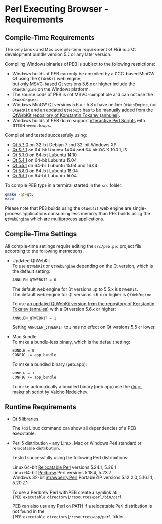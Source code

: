 # Perl Executing Browser - Requirements

## Compile-Time Requirements

The only Linux and Mac compile-time requirement of PEB is a Qt development bundle version 5.2 or any later version.  

Compiling Windows binaries of PEB is subject to the following restrictions:  

* Windows builds of PEB can only be compiled by a GCC-based MinGW Qt using the ``QtWebKit`` web engine,  
  but only MSVC-based Qt versions 5.6.x or higher include the ``QtWebEngine`` on the Windows platform.
* The source code of PEB is not MSVC-compatible and can not use the ``QtWebEngine``.
* Windows MinGW Qt versions 5.6.x - 5.8.x have neither ``QtWebEngine``, nor ``QtWebKit`` and an updated ``QtWebKit`` has to be manually added from the [QtWebKit repository of Konstantin Tokarev (annulen)](https://github.com/annulen/webkit/releases).
* Windows builds of PEB do no support [interactive Perl Scripts](SETTINGS.md#interactive-perl-scripts) with STDIN event loops.

Compiled and tested successfully using:

* [Qt 5.2.0](http://download.qt.io/archive/qt/5.2/5.2.0/) on 32-bit Debian 7 and 32-bit Windows XP
* [Qt 5.2.1](http://download.qt.io/archive/qt/5.2/5.2.1/) on 64-bit Ubuntu 14.04 and 64-bit OS X 10.9.1, i5
* [Qt 5.3.0](http://download.qt.io/archive/qt/5.3/5.3.0/) on 64-bit Lubuntu 14.10
* [Qt 5.4.1](http://download.qt.io/archive/qt/5.4/5.4.1/) on 64-bit Lubuntu 15.04
* [Qt 5.5.1](http://download.qt.io/archive/qt/5.5/5.5.1/) on 64-bit Lubuntu 15.04 and 16.04
* [Qt 5.8.0](http://download.qt.io/archive/qt/5.8/5.8.0/) on 64-bit Lubuntu 16.04
* [Qt 5.9.1](http://download.qt.io/archive/qt/5.9/5.9.1/) on 64-bit Lubuntu 16.04

To compile PEB type in a terminal started in the ``src`` folder:

```bash
qmake -qt=qt5
make
```

Please note that PEB builds using the ``QtWebKit`` web engine are single-process applications consuming less memory than PEB builds using the ``QtWebEngine`` which are multiprocess applications.  

## Compile-Time Settings

All compile-time settings require editing the ``src/peb.pro`` project file according to the following instructions.  

* Updated QtWebKit  
  To use ``QtWebKit`` or ``QtWebEngine`` depending on the Qt version, which is the default setting:  

  ```QMake
  ANNULEN_QTWEBKIT = 0
  ```

  The default web engine for Qt versions up to 5.5.x is ``QtWebKit``.  
  The default web engine for Qt versions 5.6.x or higher is ``QtWebEngine``.

  To use [an updated QtWebKit version from the repository of Konstantin Tokarev (annulen)](https://github.com/annulen/webkit/releases) with a Qt version 5.6.x or higher:

  ```QMake
  ANNULEN_QTWEBKIT = 1
  ```

  Setting ``ANNULEN_QTWEBKIT`` to ``1`` has no effect on Qt versions 5.5 or lower.  

* Mac Bundle  
  To make a bundle-less binary, which is the default setting:  

  ```QMake
  BUNDLE = 0
  CONFIG -= app_bundle
  ```

  To make a bundled binary (peb.app):  

  ```QMake
  BUNDLE = 1
  CONFIG += app_bundle
  ```

  To make automatically a bundled binary (peb.app) use the [dmg-maker.sh](sdk/dmg-maker.sh) script by Valcho Nedelchev.

## Runtime Requirements

* Qt 5 libraries.  

  The ``ldd`` Linux command can show all dependencies of a PEB executable.  

* Perl 5 distribution - any Linux, Mac or Windows Perl standard or relocatable distribution.  

  Tested successfully using the following Perl distributions:  

  Linux 64-bit [Relocatable Perl](https://github.com/skaji/relocatable-perl) versions 5.24.1, 5.26.1  
  Linux 64-bit [Perlbrew](https://perlbrew.pl/) Perl versions 5.18.4, 5.23.7  
  Windows 32-bit [Strawberry Perl](http://strawberryperl.com/) PortableZIP versions 5.12.2.0, 5.16.1.1, 5.20.2.1  

  To use a Perlbrew Perl with PEB create a symlink at:  
  ``{PEB_executable_directory}/resources/perl/bin/perl``  

  PEB can also use any Perl on PATH if a relocatable Perl distribution is not found in the  
  ``{PEB_executable_directory}/resources/app/perl`` folder.
